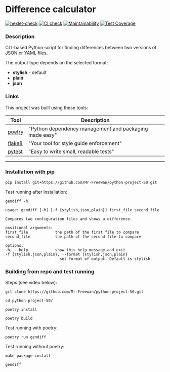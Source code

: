 # Difference calculator

[![hexlet-check](https://github.com/Mr-Freewan/python-project-50/actions/workflows/hexlet-check.yml/badge.svg)](https://github.com/Mr-Freewan/python-project-50/actions/workflows/hexlet-check.yml)
[![CI check](https://github.com/Mr-Freewan/python-project-50/actions/workflows/pyci.yaml/badge.svg)](https://github.com/Mr-Freewan/python-project-50/actions/workflows/pyci.yaml)
[![Maintainability](https://api.codeclimate.com/v1/badges/2d7b759fc7462a88dc10/maintainability)](https://codeclimate.com/github/Mr-Freewan/python-project-50/maintainability)
[![Test Coverage](https://api.codeclimate.com/v1/badges/2d7b759fc7462a88dc10/test_coverage)](https://codeclimate.com/github/Mr-Freewan/python-project-50/test_coverage)

### Description

CLI-based Python script for finding differences between two versions of JSON or YAML files.

The output type depends on the selected format:
- **stylish** - default
- **plain**
- **json**

### Links

This project was built using these tools:

| Tool                                                                        | Description                                             |
|-----------------------------------------------------------------------------|---------------------------------------------------------|
| [poetry](https://python-poetry.org/)                                        | "Python dependency management and packaging made easy"  |
| [flake8](https://flake8.pycqa.org/)                                         | "Your tool for style guide enforcement"                 |
| [pytest](https://docs.pytest.org/)                                          | "Easy to write small, readable tests"                   | 

---

### Installation with pip

    pip install git+https://github.com/Mr-Freewan/python-project-50.git
    
Test running after installation:

    gendiff -h

    usage: gendiff [-h] [-f {stylish,json,plain}] first_file second_file

    Compares two configuration files and shows a difference.

    positional arguments:
    first_file            the path of the first file to compare
    second_file           the path of the second file to compare

    options:
    -h, --help            show this help message and exit
    -f {stylish,json,plain}, --format {stylish,json,plain}
                            set format of output. Default is stylish

### Building from repo and test running
Steps (see video below):

    git clone https://github.com/Mr-Freewan/python-project-50.git

    cd python-project-50/

    poetry install

    poetry build

Test running with poetry:

    poetry run gendiff

Test running without poetry:

    make package-install

    gendiff